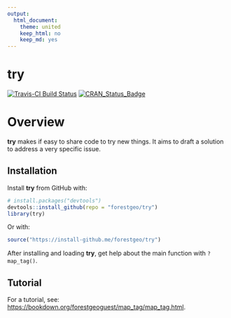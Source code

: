 ```yaml
---
output: 
  html_document:
    theme: united
    keep_html: no
    keep_md: yes
---
```


<!-- Don't edit README.md; instead, edit README.Rmd -->



# try



[![Travis-CI Build Status](https://travis-ci.org/forestgeo/try.svg?branch=master)](https://travis-ci.org/forestgeo/try) [![CRAN\_Status\_Badge](http://www.r-pkg.org/badges/version/try)](https://cran.r-project.org/package=try)

# Overview

__try__ makes if  easy to share code to try new things. It aims to draft a solution to address a very specific issue.

## Installation

Install __try__ from GitHub with:

```R
# install.packages("devtools")
devtools::install_github(repo = "forestgeo/try")
library(try)
```

Or with:

```R
source("https://install-github.me/forestgeo/try")
```

After installing and loading __try__, get help about the main function with `?map_tag()`.

## Tutorial

For a tutorial, see: https://bookdown.org/forestgeoguest/map_tag/map_tag.html.


